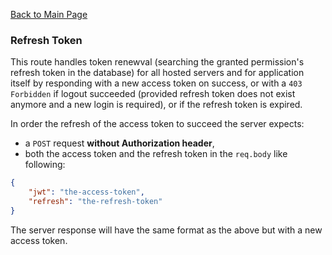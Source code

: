 [Back to Main Page](https://github.com/SorinGFS/express-access-proxy#configuration)

### Refresh Token

This route handles token renewval (searching the granted permission's refresh token in the database) for all hosted servers and for application itself by responding with a new access token on success, or with a `403 Forbidden` if logout succeeded (provided refresh token does not exist anymore and a new login is required), or if the refresh token is expired.

In order the refresh of the access token to succeed the server expects:
- a `POST` request **without Authorization header**,
- both the access token and the refresh token in the `req.body` like following:

```json
{
    "jwt": "the-access-token",
    "refresh": "the-refresh-token"
}
```

The server response will have the same format as the above but with a new access token.
